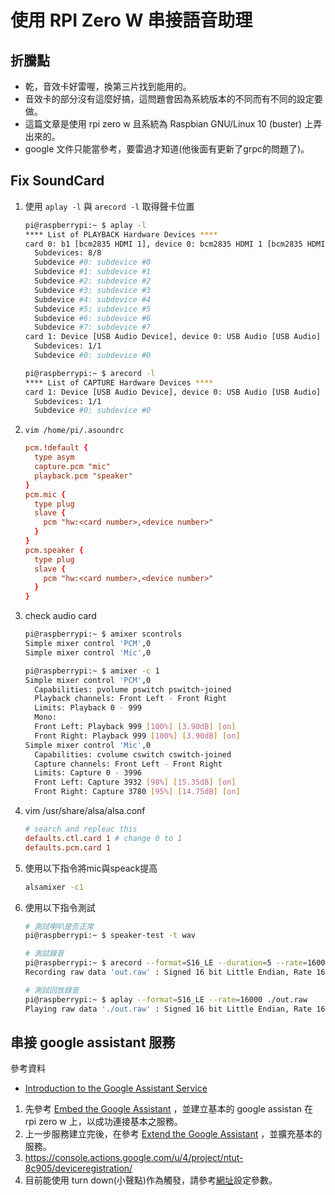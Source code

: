 # 使用 RPI Zero W 串接語音助理

## 折騰點

- 乾，音效卡好雷喔，換第三片找到能用的。
- 音效卡的部分沒有這麼好搞，這問題會因為系統版本的不同而有不同的設定要做。
- 這篇文章是使用 rpi zero w 且系統為 Raspbian GNU/Linux 10 (buster) 上弄出來的。
- google 文件只能當參考，要雷過才知道(他後面有更新了grpc的問題了)。

## Fix SoundCard

1. 使用 `aplay -l` 與 `arecord -l` 取得聲卡位置

    ```bash
    pi@raspberrypi:~ $ aplay -l
    **** List of PLAYBACK Hardware Devices ****
    card 0: b1 [bcm2835 HDMI 1], device 0: bcm2835 HDMI 1 [bcm2835 HDMI 1]
      Subdevices: 8/8
      Subdevice #0: subdevice #0
      Subdevice #1: subdevice #1
      Subdevice #2: subdevice #2
      Subdevice #3: subdevice #3
      Subdevice #4: subdevice #4
      Subdevice #5: subdevice #5
      Subdevice #6: subdevice #6
      Subdevice #7: subdevice #7
    card 1: Device [USB Audio Device], device 0: USB Audio [USB Audio]
      Subdevices: 1/1
      Subdevice #0: subdevice #0

    pi@raspberrypi:~ $ arecord -l
    **** List of CAPTURE Hardware Devices ****
    card 1: Device [USB Audio Device], device 0: USB Audio [USB Audio]
      Subdevices: 1/1
      Subdevice #0: subdevice #0
    ```

2. `vim /home/pi/.asoundrc`  

    ```conf
    pcm.!default {
      type asym
      capture.pcm "mic"
      playback.pcm "speaker"
    }
    pcm.mic {
      type plug
      slave {
        pcm "hw:<card number>,<device number>"
      }
    }
    pcm.speaker {
      type plug
      slave {
        pcm "hw:<card number>,<device number>"
      }
    }
    ```

3. check audio card  

    ```bash
    pi@raspberrypi:~ $ amixer scontrols
    Simple mixer control 'PCM',0
    Simple mixer control 'Mic',0

    pi@raspberrypi:~ $ amixer -c 1
    Simple mixer control 'PCM',0
      Capabilities: pvolume pswitch pswitch-joined
      Playback channels: Front Left - Front Right
      Limits: Playback 0 - 999
      Mono:
      Front Left: Playback 999 [100%] [3.90dB] [on]
      Front Right: Playback 999 [100%] [3.90dB] [on]
    Simple mixer control 'Mic',0
      Capabilities: cvolume cswitch cswitch-joined
      Capture channels: Front Left - Front Right
      Limits: Capture 0 - 3996
      Front Left: Capture 3932 [98%] [15.35dB] [on]
      Front Right: Capture 3780 [95%] [14.75dB] [on]
    ```

4. vim /usr/share/alsa/alsa.conf

    ```conf
    # search and repleac this
    defaults.ctl.card 1 # change 0 to 1
    defaults.pcm.card 1
    ```

5. 使用以下指令將mic與speack提高

    ```bash
    alsamixer -c1
    ```

6. 使用以下指令測試

    ```bash
    # 測試喇叭是否正常
    pi@raspberrypi:~ $ speaker-test -t wav

    # 測試錄音
    pi@raspberrypi:~ $ arecord --format=S16_LE --duration=5 --rate=16000 --file-type=raw out.raw
    Recording raw data 'out.raw' : Signed 16 bit Little Endian, Rate 16000 Hz, Mono

    # 測試回放錄音
    pi@raspberrypi:~ $ aplay --format=S16_LE --rate=16000 ./out.raw
    Playing raw data './out.raw' : Signed 16 bit Little Endian, Rate 16000 Hz, Mono
    ```

## 串接 google assistant 服務

參考資料

- [Introduction to the Google Assistant Service](https://developers.google.com/assistant/sdk/guides/service/python)

1. 先參考 [Embed the Google Assistant](https://developers.google.com/assistant/sdk/guides/service/python#embed) ，並建立基本的 google assistan 在 rpi zero w 上，以成功連接基本之服務。
2. 上一步服務建立完後，在參考 [Extend the Google Assistant](https://developers.google.com/assistant/sdk/guides/service/python#extend) ，並擴充基本的服務。
3. https://console.actions.google.com/u/4/project/ntut-8c905/deviceregistration/
4. 目前能使用 turn down(小聲點)作為觸發，請參考[網址](https://developers.google.com/assistant/smarthome/traits/volume)設定參數。

